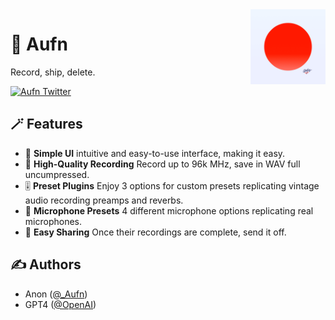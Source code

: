 <img src="https://github.com/stevesarmiento/Aufn/blob/main/Aufn/Assets.xcassets/AppIcon.appiconset/AppIcon.png" alt="Aufn Logo" align="right" width="120" />

# 🔴 Aufn
Record, ship, delete.

<div align="left">
    <a href="https://twitter.com/_Aufn">
        <img src="https://img.shields.io/twitter/follow/_Aufn?label=Aufn&style=flat&logo=twitter&color=1DA1F2" alt="Aufn Twitter">
    </a>
</div>

## 🪄 Features

- 🫰 **Simple UI** intuitive and easy-to-use interface, making it easy.
- 💾 **High-Quality Recording** Record up to 96k MHz, save in WAV full uncumpressed.
- 🎚️ **Preset Plugins** Enjoy 3 options for custom presets replicating vintage audio recording preamps and reverbs.
- 🎤 **Microphone Presets** 4 different microphone options replicating real microphones.
- 📱 **Easy Sharing** Once their recordings are complete, send it off.

## ✍️ Authors

- Anon ([@_Aufn](https://twitter.com/_Aufn))
- GPT4 ([@OpenAI](https://twitter.com/OpenAI))
